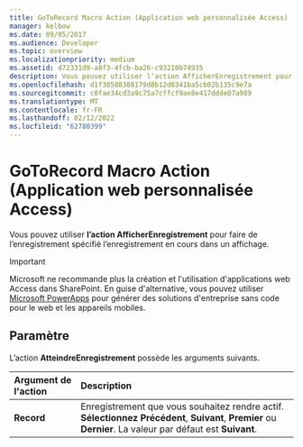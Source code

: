 ```yaml
---
title: GoToRecord Macro Action (Application web personnalisée Access)
manager: kelbow
ms.date: 09/05/2017
ms.audience: Developer
ms.topic: overview
ms.localizationpriority: medium
ms.assetid: d72331d9-a8f3-4fcb-ba26-c93210b74935
description: Vous pouvez utiliser l’action AfficherEnregistrement pour faire de l’enregistrement spécifié l’enregistrement en cours dans un affichage.
ms.openlocfilehash: d1f38588388179d8b12d0341ba5cb02b135c9e7a
ms.sourcegitcommit: c0fae34cd3a9c75a7cffcf9ae8e417ddde07a989
ms.translationtype: MT
ms.contentlocale: fr-FR
ms.lasthandoff: 02/12/2022
ms.locfileid: "62780399"
---
```

# <a name="gotorecord-macro-action-access-custom-web-app"></a>GoToRecord Macro Action (Application web personnalisée Access)

Vous pouvez utiliser **l’action AfficherEnregistrement** pour faire de l’enregistrement spécifié l’enregistrement en cours dans un affichage. 
  
> [!IMPORTANT]
> Microsoft ne recommande plus la création et l'utilisation d'applications web Access dans SharePoint. En guise d'alternative, vous pouvez utiliser [Microsoft PowerApps](https://powerapps.microsoft.com/) pour générer des solutions d'entreprise sans code pour le web et les appareils mobiles. 
  
## <a name="setting"></a>Paramètre

L’action **AtteindreEnregistrement** possède les arguments suivants. 
  
|**Argument de l'action**|**Description**|
|:-----|:-----|
|**Record** <br/> |Enregistrement que vous souhaitez rendre actif. **Sélectionnez Précédent**, **Suivant**, **Premier** ou **Dernier**. La valeur par défaut est **Suivant**. |
   

